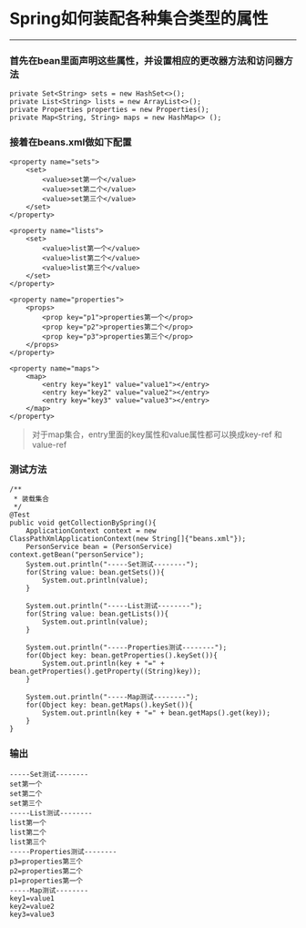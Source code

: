 # Spring如何装配各种集合类型的属性
---

### 首先在bean里面声明这些属性，并设置相应的更改器方法和访问器方法

	private Set<String> sets = new HashSet<>();
	private List<String> lists = new ArrayList<>();  
	private Properties properties = new Properties();  
	private Map<String, String> maps = new HashMap<> ();

### 接着在beans.xml做如下配置

	<property name="sets">
		<set>
			<value>set第一个</value>
			<value>set第二个</value>
			<value>set第三个</value>
		</set>
	</property>
	
	<property name="lists">
		<set>
			<value>list第一个</value>
			<value>list第二个</value>
			<value>list第三个</value>
		</set>
	</property>
	
	<property name="properties">  
		<props>  
    		<prop key="p1">properties第一个</prop>  
    		<prop key="p2">properties第二个</prop>  
    		<prop key="p3">properties第三个</prop>  
		</props>  
	</property> 
	
	<property name="maps">  
		<map>  
    		<entry key="key1" value="value1"></entry>  
    		<entry key="key2" value="value2"></entry>  
    		<entry key="key3" value="value3"></entry>  
		</map>  
	</property>

>对于map集合，entry里面的key属性和value属性都可以换成key-ref 和value-ref


### 测试方法
	/**
	 * 装载集合
	 */
	@Test
	public void getCollectionBySpring(){
		ApplicationContext context = new ClassPathXmlApplicationContext(new String[]{"beans.xml"});
		PersonService bean = (PersonService) context.getBean("personService");
		System.out.println("-----Set测试--------");
		for(String value: bean.getSets()){
			System.out.println(value);
		}
		
		System.out.println("-----List测试--------");
		for(String value: bean.getLists()){
			System.out.println(value);
		}
		
		System.out.println("-----Properties测试--------");
		for(Object key: bean.getProperties().keySet()){
			System.out.println(key + "=" + bean.getProperties().getProperty((String)key));
		}
		
		System.out.println("-----Map测试--------");
		for(Object key: bean.getMaps().keySet()){
			System.out.println(key + "=" + bean.getMaps().get(key));
		}
	}

### 输出

	-----Set测试--------
	set第一个
	set第二个
	set第三个
	-----List测试--------
	list第一个
	list第二个
	list第三个
	-----Properties测试--------
	p3=properties第三个
	p2=properties第二个
	p1=properties第一个
	-----Map测试--------
	key1=value1
	key2=value2
	key3=value3  